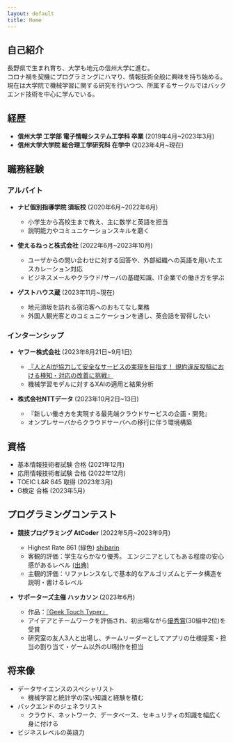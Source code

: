 ```yaml
---
layout: default
title: Home
---
```


## 自己紹介
長野県で生まれ育ち、大学も地元の信州大学に進む。  
コロナ禍を契機にプログラミングにハマり、情報技術全般に興味を持ち始める。  
現在は大学院で機械学習に関する研究を行いつつ、所属するサークルではバックエンド技術を中心に学んでいる。

## 経歴
- **信州大学 工学部 電子情報システム工学科 卒業** (2019年4月~2023年3月)
- **信州大学大学院 総合理工学研究科 在学中** (2023年4月~現在)

## 職務経験
### アルバイト
- **ナビ個別指導学院 須坂校** (2020年6月~2022年6月)
  - 小学生から高校生まで教え、主に数学と英語を担当
  - 説明能力やコミュニケーションスキルを磨く

- **使えるねっと株式会社** (2022年6月~2023年10月)
  - ユーザからの問い合わせに対する回答や、外部組織への英語を用いたエスカレーション対応
  - ビジネスメールやクラウド/サーバの基礎知識、IT企業での働き方を学ぶ

- **ゲストハウス蔵** (2023年11月~現在)
  - 地元須坂を訪れる宿泊客へのおもてなし業務
  - 外国人観光客とのコミュニケーションを通し、英会話を習得したい


### インターンシップ
- **ヤフー株式会社** (2023年8月21日~9月1日)
  - [『人とAIが協力して安全なサービスの実現を目指す！ 規約違反投稿における検知・対応の改善に挑戦』](https://about.yahoo.co.jp/hr/internship/data/)
  - 機械学習モデルに対するXAIの適用と結果分析

- **株式会社NTTデータ** (2023年10月2日~13日)
  - 『新しい働き方を実現する最先端クラウドサービスの企画・開発』
  - オンプレサーバからクラウドサーバへの移行に伴う環境構築


## 資格
- 基本情報技術者試験 合格 (2021年12月)
- 応用情報技術者試験 合格 (2022年12月)
- TOEIC L&R 845 取得 (2023年3月)
- G検定 合格 (2023年5月)

<!-- ### スキル
- プログラミング
  - 得意な言語：Python >>> C++ > その他

  - フロントエンド
    - 経験あり：HTML, CSS, Javascript (フレームワークの経験ほぼなし)
    - ChatGPTと共になら簡単なウェブページを作れるレベル
    - デザインセンスが酷いため、向いてないと判断
  - バックエンド
    - 経験あり：Python, C++, Java, Go, SQL
    - Windows ServerをADサーバとして構築した経験あり
    - ネットワーク、データベース、セキュリティ周りの広く浅い知識
  - データサイエンス
    - 経験あり：Python, R
    - 

- その他 -->


## プログラミングコンテスト
- **競技プログラミング AtCoder** (2022年5月~2023年9月) 
  - Highest Rate 861 (緑色) [shibarin](https://atcoder.jp/users/shibarin)
  - 客観的評価：学生ならかなり優秀。 エンジニアとしてもある程度の安心感があるレベル  [(出典)](https://chokudai.hatenablog.com/entry/2019/02/11/155904)
  - 主観的評価：リファレンスなしで基本的なアルゴリズムとデータ構造を説明・書けるレベル

- **サポーターズ主催 ハッカソン** (2023年6月)
  - 作品：[『Geek Touch Typer』](https://github.com/sbmtrntr/Hackathon_MML)
  - アイデアとチームワークを評価され、初出場ながら[優秀賞](https://twitter.com/geek_pjt/status/1665287265659105281?s=61&t=BE0nPuZTR0ueV0_wTYGzWg)(30組中2位)を受賞
  - 研究室の友人3人と出場し、チームリーダーとしてアプリの仕様提案・担当の割り当て・ゲーム以外のUI制作を担当

<!-- - 2023年11月 ISUCON2023
- 2023年12月 第二回PIGICON
- 2023年12月 ICTSC -->

## 将来像
- データサイエンスのスペシャリスト
  - 機械学習と統計学の深い知識と経験を積む
- バックエンドのジェネラリスト
  - クラウド、ネットワーク、データベース、セキュリティの知識を幅広く身に付ける
- ビジネスレベルの英語力